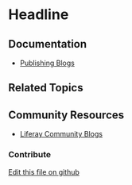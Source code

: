 # Headline

## Documentation

* [Publishing Blogs](https://portal.liferay.dev/docs/7-2/user/-/knowledge_base/u/publishing-blogs)

## Related Topics


## Community Resources

* [Liferay Community Blogs](https://liferay.dev/blogs)

### Contribute

[Edit this file on github](https://github.com/olafk/controlpanel-documentation-docs/blob/master/md/72en/com_liferay_blogs_web_portlet_BlogsAdminPortlet.md)
